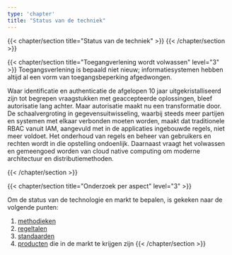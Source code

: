 ```yaml
---
type: 'chapter'
title: "Status van de techniek"
---
```

{{< chapter/section title="Status van de techniek" >}}
{{< /chapter/section >}}

{{< chapter/section title="Toegangverlening wordt volwassen" level="3" >}}
Toegangsverlening is bepaald niet nieuw; informatiesystemen hebben altijd al een vorm van toegangsbeperking afgedwongen.

Waar identificatie en authenticatie de afgelopen 10 jaar uitgekristalliseerd zijn tot begrepen vraagstukken met geaccepteerde oplossingen,
bleef autorisatie lang achter. Maar autorisatie maakt nu een transformatie door. De schaalvergroting in gegevensuitwisseling, waarbij steeds meer partijen en
systemen met elkaar verbonden moeten worden, maakt dat traditionele RBAC vanuit IAM, aangevuld met in de applicaties
ingebouwde regels, niet meer voldoet. Het onderhoud van regels en beheer van gebruikers en rechten wordt in die opstelling ondoenlijk.
Daarnaast vraagt het volwassen en gemeengoed worden van cloud native computing om moderne architectuur en distributiemethoden.

{{< /chapter/section >}}

{{< chapter/section title="Onderzoek per aspect" level="3" >}}

Om de status van de technologie en markt te bepalen, is gekeken naar de volgende punten:

1. [methodieken](methodieken)
2. [regeltalen](regeltalen)
3. [standaarden](standaarden)
4. [producten](producten) die in de markt te krijgen zijn
{{< /chapter/section >}}


